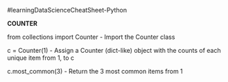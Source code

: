 #learningDataScienceCheatSheet-Python

**COUNTER**

from collections import Counter - Import the Counter class

c = Counter(1) - Assign a Counter (dict-like) object with the counts of each unique item from 1, to c

c.most_common(3) - Return the 3 most common items from 1